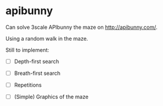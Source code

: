 apibunny
========

Can solve 3scale APIbunny the maze on http://apibunny.com/.

Using a random walk in the maze.

Still to implement:

- [ ] Depth-first search
- [ ] Breath-first search
- [ ] Repetitions
- [ ] (Simple) Graphics of the maze

